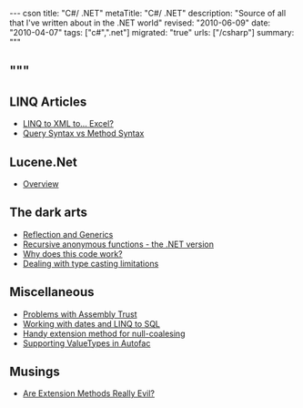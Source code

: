--- cson
title: "C#/ .NET"
metaTitle: "C#/ .NET"
description: "Source of all that I've written about in the .NET world"
revised: "2010-06-09"
date: "2010-04-07"
tags: ["c#",".net"]
migrated: "true"
urls: ["/csharp"]
summary: """

"""
---
## LINQ Articles ##

* [LINQ to XML to... Excel?][1]
* [Query Syntax vs Method Syntax][2]

## Lucene.Net ##

 - [Overview][3]

## The dark arts ##

* [Reflection and Generics][4]
* [Recursive anonymous functions - the .NET version][5]
* [Why does this code work?][6]
* [Dealing with type casting limitations][7]

## Miscellaneous ###

* [Problems with Assembly Trust][8]
* [Working with dates and LINQ to SQL][9]
* [Handy extension method for null-coalesing][10]
* [Supporting ValueTypes in Autofac][11]

## Musings ##

* [Are Extension Methods Really Evil?][12]


  [1]: /linq-to-xml-to-excel
  [2]: /query-syntax-vs-method-syntax
  [3]: /lucene-net-overview
  [4]: /reflection-and-generics
  [5]: /Recursive-anonymous-functions-the-NET-version
  [6]: /why-does-this-code-work
  [7]: /dealing-with-type-casting-limitations
  [8]: /problems-with-assembly-trust
  [9]: /working-with-dates-and-linq-to-sql
  [10]: /Handy-extension-method-for-null-coalesing
  [11]: /supporting-valuetypes-in-autofac
  [12]: /are-extension-methods-really-evil